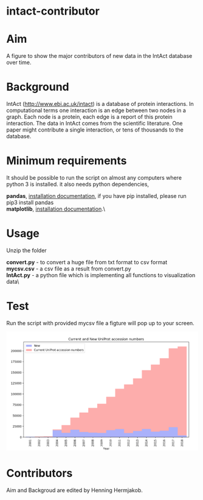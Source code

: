 # intact-contributor

# Aim
 A figure to show the major contributors of new data in the IntAct database over time.
# Background
IntAct (http://www.ebi.ac.uk/intact) is a database of protein interactions. In computational terms one interaction is an edge between two nodes in a graph. Each node is a protein, each edge is a report of this protein interaction. The data in IntAct comes from the scientific literature. One paper might contribute a single interaction, or tens of thousands to the database.


# Minimum requirements
It should be possible to run the script on almost any computers where python 3 is installed. it also needs python dependencies,

**pandas**, [installation documentation](https://pandas.pydata.org/pandas-docs/stable/install.html), if you have pip installed, please run pip3 install pandas\
**matplotlib**, [installation documentation](https://matplotlib.org/users/installing.html).\


# Usage
Unzip the folder


**convert.py** - to convert a huge file from txt format to csv format\
**mycsv.csv** - a csv file as a result from convert.py\
**IntAct.py** - a python file which is implementing all functions to visualization data\



# Test

Run the script with provided mycsv file a figture will pop up to your screen.

![alt text](https://github.com/Chuqiaoo/intact-contributor/blob/master/result.png)


# Contributors
Aim and Backgroud are edited by Henning Hermjakob.
